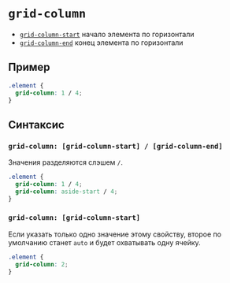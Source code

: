 # `grid-column`

- [`grid-column-start`](./grid-column-start.md) начало элемента по горизонтали
- [`grid-column-end`](./grid-column-end.md) конец элемента по горизонтали

## Пример

```css
.element {
  grid-column: 1 / 4;
}
```

## Синтаксис

### `grid-column: [grid-column-start] / [grid-column-end]`

Значения разделяются слэшем `/`.

```css
.element {
  grid-column: 1 / 4;
  grid-column: aside-start / 4;
}
```

### `grid-column: [grid-column-start]`

Если указать только одно значение этому свойству, второе по умолчанию станет `auto` и будет охватывать одну ячейку.

```css
.element {
  grid-column: 2;
}
```
